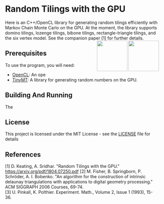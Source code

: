 # Random Tilings with the GPU
Here is an C++/OpenCL library for generating random tilings efficiently with Markov Chain Monte Carlo on the GPU. At the moment, the library supports domino tilings, lozenge tilings, bibone tilings, rectangle-triangle tilings, and the six vertex model. See the companion paper [1] for further details. <img align="right" width="100" src="https://github.com/LittleBadger/RandomTilings/blob/master/TriangleTiling.svg"><img align="right" width="100" src="https://github.com/LittleBadger/RandomTilings/blob/master/DominoTiling.svg">


## Prerequisites
To use the program, you will need:
* [OpenCL](http://www.khronos.org/opencl): An ope
* [TinyMT](https://github.com/MersenneTwister-Lab/TinyMT): A library for generating random numbers on the GPU.

## Building And Running
The 

## License

This project is licensed under the MIT License - see the [LICENSE](LICENSE) file for details



## References
[1] D. Keating, A. Sridhar. "Random Tilings with the GPU." https://arxiv.org/pdf/1804.07250.pdf
[2] M. Fisher, B. Springborn, P. Schröder, A. I. Bobenko. "An algorithm for the construction of intrinsic delaunay triangulations with applications to digital geometry processing." ACM SIGGRAPH 2006 Courses, 69-74.\
[3] U. Pinkall, K. Polthier. Experiment. Math., Volume 2, Issue 1 (1993), 15-36.
